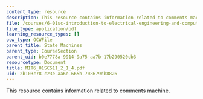 ```yaml
---
content_type: resource
description: This resource contains information related to comments machine.
file: /courses/6-01sc-introduction-to-electrical-engineering-and-computer-science-i-spring-2011/2b103c78c23eaa6e665b708679db8826_MIT6_01SCS11_2_1_4.pdf
file_type: application/pdf
learning_resource_types: []
ocw_type: OCWFile
parent_title: State Machines
parent_type: CourseSection
parent_uid: b0e7778a-9914-9a75-aa7b-17b290520cb3
resourcetype: Document
title: MIT6_01SCS11_2_1_4.pdf
uid: 2b103c78-c23e-aa6e-665b-708679db8826
---
```

This resource contains information related to comments machine.